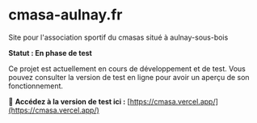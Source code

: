 # cmasa-aulnay.fr
Site pour l'association sportif du cmasas situé à aulnay-sous-bois

**Statut : En phase de test**

Ce projet est actuellement en cours de développement et de test. Vous pouvez consulter la version de test en ligne pour avoir un aperçu de son fonctionnement.

🔗 **Accédez à la version de test ici :** [https://cmasa.vercel.app/](https://cmasa.vercel.app/)


